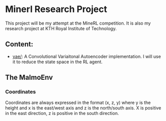 # Minerl Research Project
This project will be my attempt at the MineRL competition. It is also my research project at
KTH Royal Institute of Technology.

## Content:
- [vae/](vae/): A Convolutional Variaitonal Autoencoder implementation. I will use it to reduce
  the state space in the RL agent.  
 
 ## The MalmoEnv
 ### Coordinates
 Coordinates are always expressed in the format (x, z, y) where y is the height
 and x is the east/west axis and z is the north/south axis. X is positive in the
 east direction, z is positive in the south direction.